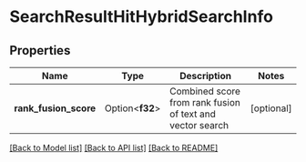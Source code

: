 # SearchResultHitHybridSearchInfo

## Properties

Name | Type | Description | Notes
------------ | ------------- | ------------- | -------------
**rank_fusion_score** | Option<**f32**> | Combined score from rank fusion of text and vector search | [optional]

[[Back to Model list]](../README.md#documentation-for-models) [[Back to API list]](../README.md#documentation-for-api-endpoints) [[Back to README]](../README.md)



